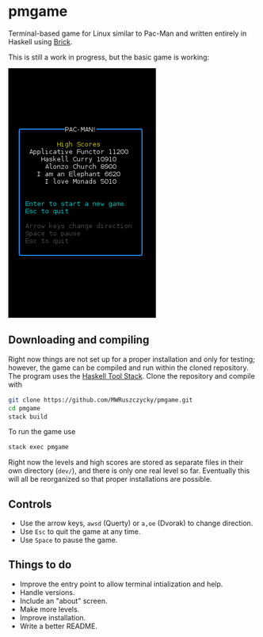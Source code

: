 # pmgame

Terminal-based game for Linux similar to Pac-Man and written entirely in Haskell using [Brick](https://hackage.haskell.org/package/brick).

This is still a work in progress, but the basic game is working:

![pmgame demo](demos/demo1.gif)

## Downloading and compiling

Right now things are not set up for a proper installation and only for testing; however, the game can be compiled and run within the cloned repository. The program uses the [Haskell Tool Stack](https://docs.haskellstack.org/en/stable/README/). Clone the repository and compile with
```sh
git clone https://github.com/MWRuszczycky/pmgame.git
cd pmgame
stack build
```
To run the game use
```sh
stack exec pmgame
```

Right now the levels and high scores are stored as separate files in their own directory (`dev/`), and there is only one real level so far. Eventually this will all be reorganized so that proper installations are possible.

## Controls

* Use the arrow keys, `awsd` (Querty) or `a,oe` (Dvorak) to change direction.
* Use `Esc` to quit the game at any time.
* Use `Space` to pause the game.

## Things to do

* Improve the entry point to allow terminal intialization and help.
* Handle versions.
* Include an "about" screen.
* Make more levels.
* Improve installation.
* Write a better README.
